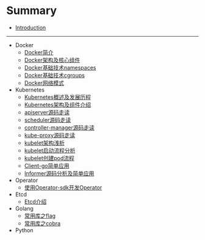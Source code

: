 # Summary

* [Introduction](README.md)

-----
* Docker
    * [Docker简介](doc/docker/docker简介.md)
    * [Docker架构及核心组件](doc/docker/docker架构及核心组件.md)
    * [Docker基础技术namespaces](doc/docker/docker基础技术namespaces.md)
    * [Docker基础技术cgroups](doc/docker/docker基础技术cgroups.md)
    * [Docker网络模式](doc/docker/docker网络.md)
* Kubernetes
    * [Kubernetes概述及发展历程](doc/kubernetes/kubernetes概述及发展历程.md)
    * [Kubernetes架构及组件介绍](doc/kubernetes/kubernetes架构及组件介绍.md)
    * [apiserver源码走读](doc/kubernetes/apiserver.md)
    * [scheduler源码走读](doc/kubernetes/scheduler.md)
    * [controller-manager源码走读](doc/kubernetes/controller-manager.md)
    * [kube-proxy源码走读](doc/kubernetes/controller-manager.md)
    * [kubelet架构浅析](doc/kubernetes/kubelet-info.md)
    * [kubelet启动流程分析](doc/kubernetes/kubelet-start.md)
    * [kubelet创建pod流程](doc/kubernetes/kubelet-create-pod.md)
    * [Client-go简单应用](doc/kubernetes/client-go.md)
    * [Informer源码分析及简单应用](doc/kubernetes/informer.md)
* Operator
    * [使用Operator-sdk开发Operator](doc/operator/使用operator-sdk开发operator.md) 
* Etcd
    * [Etcd介绍](doc/etcd/etcd-info.md)
* Golang
    * [常用库之flag](doc/golang/flag&pflag.md)
    * [常用库之cobra](doc/golang/cobra.md)
* Python

